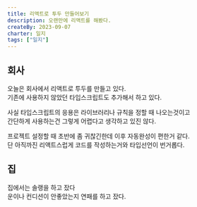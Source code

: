 ```yaml
---
title: 리액트로 투두 만들어보기
description: 오랜만에 리액트를 해봤다.
createBy: 2023-09-07
charter: 일지
tags: ["일지"]
---
```


## 회사

오늘은 회사에서 리액트로 투두를 만들고 있다.  
기존에 사용하지 않았던 타입스크립트도 추가해서 하고 있다.

사실 타입스크립트의 응용은 라이브러리나 규칙을 정할 때 나오는것이고  
간단하게 사용하는건 그렇게 어렵다고 생각하고 있진 않다.

프로젝트 설정할 때 초반에 좀 귀찮긴한데 이후 자동완성이 편한거 같다.  
단 아직까진 리액트스럽게 코드를 작성하는거와 타입선언이 번거롭다.

## 집

집에서는 솔랭을 하고 잤다  
운이나 컨디션이 안좋았는지 연패를 하고 잤다.
